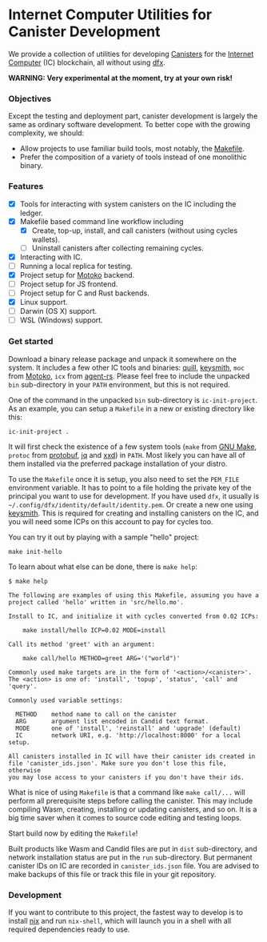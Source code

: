 # Internet Computer Utilities for Canister Development

We provide a collection of utilities for developing [Canisters] for the [Internet Computer] (IC) blockchain, all without using [dfx].

**WARNING: Very experimental at the moment, try at your own risk!**

### Objectives

Except the testing and deployment part, canister development is largely the same as ordinary software development.
To better cope with the growing complexity, we should:

- Allow projects to use familiar build tools, most notably, the [Makefile].
- Prefer the composition of a variety of tools instead of one monolithic binary.

### Features

- [x] Tools for interacting with system canisters on the IC including the ledger.
- [x] Makefile based command line workflow including
  - [x] Create, top-up, install, and call canisters (without using cycles wallets).
  - [ ] Uninstall canisters after collecting remaining cycles.
- [x] Interacting with IC.
- [ ] Running a local replica for testing.
- [x] Project setup for [Motoko] backend.
- [ ] Project setup for JS frontend.
- [ ] Project setup for C and Rust backends.
- [x] Linux support.
- [ ] Darwin (OS X) support.
- [ ] WSL (Windows) support.

### Get started

Download a binary release package and unpack it somewhere on the system.
It includes a few other IC tools and binaries: [quill], [keysmith], `moc` from [Motoko], `icx` from [agent-rs].
Please feel free to include the unpacked `bin` sub-directory in your `PATH` environment, but this is not required.

One of the command in the unpacked `bin` sub-directory is `ic-init-project`.
As an example, you can setup a `Makefile` in a new or existing directory like this:

```
ic-init-project .
```

It will first check the existence of a few system tools (`make` from [GNU Make], `protoc` from [protobuf], [jq] and [xxd]) in `PATH`.
Most likely you can have all of them installed via the preferred package installation of your distro.

To use the `Makefile` once it is setup, you also need to set the `PEM_FILE` environment variable.
It has to point to a file holding the private key of the principal you want to use for development.
If you have used `dfx`, it usually is `~/.config/dfx/identity/default/identity.pem`.
Or create a new one using [keysmith].
This is required for creating and installing canisters on the IC, and you will need some ICPs on this account to pay for cycles too.

You can try it out by playing with a sample "hello" project:
```
make init-hello
```

To learn about what else can be done, there is `make help`:

```
$ make help

The following are examples of using this Makefile, assuming you have a
project called 'hello' written in 'src/hello.mo'.

Install to IC, and initialize it with cycles converted from 0.02 ICPs:

    make install/hello ICP=0.02 MODE=install

Call its method 'greet' with an argument:

    make call/hello METHOD=greet ARG='("world")'

Commonly used make targets are in the form of '<action>/<canister>'.
The <action> is one of: 'install', 'topup', 'status', 'call' and 'query'.

Commonly used variable settings:

  METHOD    method name to call on the canister
  ARG       argument list encoded in Candid text format.
  MODE      one of 'install', 'reinstall' and 'upgrade' (default)
  IC        network URI, e.g. 'http://localhost:8000' for a local setup.

All canisters installed in IC will have their canister ids created in
file 'canister_ids.json'. Make sure you don't lose this file, otherwise
you may lose access to your canisters if you don't have their ids.
```

What is nice of using `Makefile` is that a command like `make call/...` will perform all prerequisite steps before calling the canister.
This may include compiling Wasm, creating, installing or updating canisters, and so on.
It is a big time saver when it comes to source code editing and testing loops.

Start build now by editing the `Makefile`!

Built products like Wasm and Candid files are put in `dist` sub-directory, and network installation status are put in the `run` sub-directory.
But permanent canister IDs on IC are recorded in `canister_ids.json` file.
You are advised to make backups of this file or track this file in your git repository.

### Development

If you want to contribute to this project, the fastest way to develop is to install [nix] and run `nix-shell`, which will launch you in a shell with all required dependencies ready to use.

[Motoko]: https://github.com/dfinity/motoko
[Canisters]: https://sdk.dfinity.org/docs/developers-guide/concepts/canisters-code.html
[Internet Computer]: https://sdk.dfinity.org/docs/developers-guide/concepts/what-is-ic
[dfx]: https://sdk.dfinity.org/docs/developers-guide/install-upgrade-remove.html
[Makefile]: https://www.gnu.org/software/make/manual/make.html
[nix]: https://nixos.org/nix
[GNU Make]: https://www.gnu.org/software/make
[protobuf]: https://developers.google.com/protocol-buffers/docs/downloads
[jq]: https://stedolan.github.io/jq/download
[xxd]: https://github.com/ConorOG/xxd
[keysmith]: https://github.com/dfinity/keysmith
[quill]: https://github.com/dfinity/quill
[agent-rs]: https://github.com/dfinity/agent-rs
[vessel]: https://github.com/dfinity/vessel
